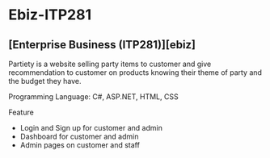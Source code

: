 # Ebiz-ITP281
## [Enterprise Business (ITP281)][ebiz]
Partiety is a website selling party items to customer and give recommendation to customer on products knowing their theme of party and the budget they have.

Programming Language: C#, ASP.NET, HTML, CSS

Feature
- Login and Sign up for customer and admin
- Dashboard for customer and admin
- Admin pages on customer and staff